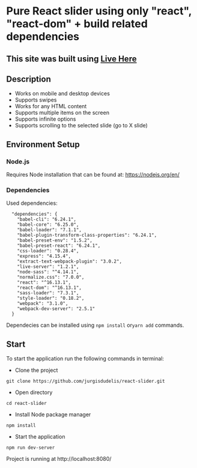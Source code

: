 # Pure React slider using only "react", "react-dom" + build related dependencies
## This site was built using [Live Here](https://pure-react-slider.herokuapp.com/)
## Description

- Works on mobile and desktop devices
- Supports swipes
- Works for any HTML content
- Supports multiple items on the screen
- Supports infinite options
- Supports scrolling to the selected slide (go to X slide)

## Environment Setup

### Node.js

Requires Node installation that can be found at: https://nodejs.org/en/ 

### Dependencies

Used dependencies:
```
  "dependencies": {
    "babel-cli": "6.24.1",
    "babel-core": "6.25.0",
    "babel-loader": "7.1.1",
    "babel-plugin-transform-class-properties": "6.24.1",
    "babel-preset-env": "1.5.2",
    "babel-preset-react": "6.24.1",
    "css-loader": "0.28.4",
    "express": "4.15.4",
    "extract-text-webpack-plugin": "3.0.2",
    "live-server": "1.2.1",
    "node-sass": "^4.14.1",
    "normalize.css": "7.0.0",
    "react": "^16.13.1",
    "react-dom": "^16.13.1",
    "sass-loader": "7.3.1",
    "style-loader": "0.18.2",
    "webpack": "3.1.0",
    "webpack-dev-server": "2.5.1"
  }
 ``` 
Dependecies can be installed using ```npm install``` or```yarn add``` commands.
 
 ## Start
 
 To start the application run the following commands in terminal:
 - Clone the project
 ```
 git clone https://github.com/jurgisdudelis/react-slider.git
 ```
 - Open directory
 ```
 cd react-slider
 ```
 - Install Node package manager
 ```
 npm install
 ```
 - Start the application
 ```
 npm run dev-server
 ```
 
  Project is running at http://localhost:8080/
